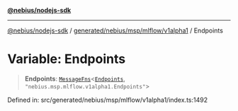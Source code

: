 [**@nebius/nodejs-sdk**](../../../../../../README.md)

---

[@nebius/nodejs-sdk](../../../../../../README.md) / [generated/nebius/msp/mlflow/v1alpha1](../README.md) / Endpoints

# Variable: Endpoints

> **Endpoints**: [`MessageFns`](../../../../../../runtime/protos/core/interfaces/MessageFns.md)\<[`Endpoints`](../interfaces/Endpoints.md), `"nebius.msp.mlflow.v1alpha1.Endpoints"`\>

Defined in: src/generated/nebius/msp/mlflow/v1alpha1/index.ts:1492
